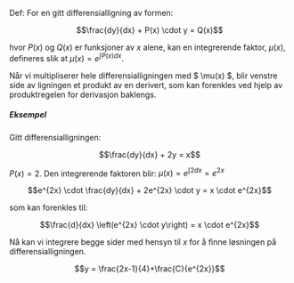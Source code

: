 Def:
For en gitt differensialligning av formen:

$$\frac{dy}{dx} + P(x) \cdot y = Q(x)$$

hvor $P(x)$ og $Q(x)$ er funksjoner av $x$ alene, kan en integrerende faktor, $\mu(x)$, defineres slik at $\mu(x) = e^{\int P(x)dx}$.

Når vi multipliserer hele differensialligningen med $ \mu(x) $, blir venstre side av ligningen et produkt av en derivert, som kan forenkles ved hjelp av produktregelen for derivasjon baklengs.

##### Eksempel
Gitt differensialligningen:

$$\frac{dy}{dx} + 2y = x$$

$P(x) = 2$. Den integrerende faktoren blir: $\mu(x) = e^{\int 2dx} = e^{2x}$

$$e^{2x} \cdot \frac{dy}{dx}  + 2e^{2x} \cdot y = x \cdot e^{2x}$$

som kan forenkles til:

$$\frac{d}{dx}  \left(e^{2x} \cdot y\right) = x \cdot e^{2x}$$

Nå kan vi integrere begge sider med hensyn til $x$ for å finne løsningen på differensialligningen.

$$y = \frac{2x-1}{4}+\frac{C}{e^{2x}}$$
